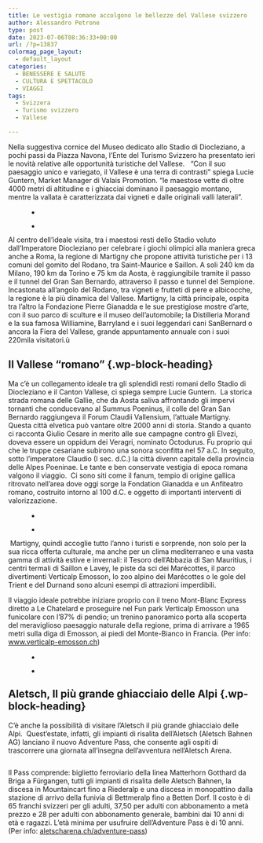 ```yaml
---
title: Le vestigia romane accolgono le bellezze del Vallese svizzero
author: Alessandro Petrone
type: post
date: 2023-07-06T08:36:33+00:00
url: /?p=13837
colormag_page_layout:
  - default_layout
categories:
  - BENESSERE E SALUTE
  - CULTURA E SPETTACOLO
  - VIAGGI
tags:
  - Svizzera
  - Turismo svizzero
  - Vallese

---
```

Nella suggestiva cornice del Museo dedicato allo Stadio di Diocleziano, a pochi passi da Piazza Navona, l’Ente del Turismo Svizzero ha presentato ieri le novità relative alle opportunità turistiche del Vallese.   “Con il suo paesaggio unico e variegato, il Vallese è una terra di contrasti” spiega Lucie Guntern, Market Manager di Valais Promotion. “le maestose vette di oltre 4000 metri di altitudine e i ghiacciai dominano il paesaggio montano, mentre la vallata è caratterizzata dai vigneti e dalle originali valli laterali”.<figure class="wp-block-gallery columns-2 is-cropped wp-block-gallery-14 is-layout-flex wp-block-gallery-is-layout-flex">

<ul class="blocks-gallery-grid">
  <li class="blocks-gallery-item">
    <figure><a href="https://progressonline.it/wp-content/uploads/2023/07/E18A16B0-FF7A-4C90-A896-43BCBE713F20.jpg"><img decoding="async" src="https://progressonline.it/wp-content/uploads/2023/07/E18A16B0-FF7A-4C90-A896-43BCBE713F20-1024x829.jpg" alt="" data-id="13845" data-full-url="https://progressonline.it/wp-content/uploads/2023/07/E18A16B0-FF7A-4C90-A896-43BCBE713F20.jpg" data-link="https://progressonline.it/?attachment_id=13845" class="wp-image-13845" /></a></figure>
  </li>
  <li class="blocks-gallery-item">
    <figure><a href="https://progressonline.it/wp-content/uploads/2023/07/IMG_0726-rid-scaled.jpg"><img decoding="async" src="https://progressonline.it/wp-content/uploads/2023/07/IMG_0726-rid-1024x768.jpg" alt="" data-id="13846" data-full-url="https://progressonline.it/wp-content/uploads/2023/07/IMG_0726-rid-scaled.jpg" data-link="https://progressonline.it/?attachment_id=13846" class="wp-image-13846" /></a></figure>
  </li>
</ul></figure> 

Al centro dell’ideale visita, tra i maestosi resti dello Stadio voluto dall’Imperatore Diocleziano per celebrare i giochi olimpici alla maniera greca anche a Roma, la regione di Martigny che propone attività turistiche per i 13 comuni del gomito del Rodano, tra Saint-Maurice e Saillon. A soli 240 km da Milano, 190 km da Torino e 75 km da Aosta, è raggiungibile tramite il passo e il tunnel del Gran San Bernardo, attraverso il passo e tunnel del Sempione. Incastonata all&#8217;angolo del Rodano, tra vigneti e frutteti di pere e albicocche, la regione è la più dinamica del Vallese. Martigny, la città principale, ospita tra l&#8217;altro la Fondazione Pierre Gianadda e le sue prestigiose mostre d&#8217;arte, con il suo parco di sculture e il museo dell&#8217;automobile; la Distilleria Morand e la sua famosa Williamine, Barryland e i suoi leggendari cani SanBernard o ancora la Fiera del Vallese, grande appuntamento annuale con i suoi 220mila visitatori.ù

## Il Vallese “romano” {.wp-block-heading}

Ma c’è un collegamento ideale tra gli splendidi resti romani dello Stadio di Diocleziano e il Canton Vallese, ci spiega sempre Lucie Guntern.  La storica strada romana delle Gallie, che da Aosta saliva affrontando gli impervi tornanti che conducevano al Summus Poeninus, il colle del Gran San Bernardo raggiungeva il Forum Claudii Vallensium, l’attuale Martigny.  Questa città elvetica può vantare oltre 2000 anni di storia. Stando a quanto ci racconta Giulio Cesare in merito alle sue campagne contro gli Elvezi, doveva essere un oppidum dei Veragri, nominato Octodurus. Fu proprio qui che le truppe cesariane subirono una sonora sconfitta nel 57 a.C. In seguito, sotto l’imperatore Claudio (I sec. d.C.) la città divenn capitale della provincia delle Alpes Poeninae. Le tante e ben conservate vestigia di epoca romana valgono il viaggio.  Ci sono siti come il fanum, tempio di origine gallica ritrovato nell’area dove oggi sorge la Fondation Gianadda e un Anfiteatro romano, costruito intorno al 100 d.C. e oggetto di importanti interventi di valorizzazione.<figure class="wp-block-gallery columns-2 is-cropped wp-block-gallery-16 is-layout-flex wp-block-gallery-is-layout-flex">

<ul class="blocks-gallery-grid">
  <li class="blocks-gallery-item">
    <figure><a href="https://progressonline.it/wp-content/uploads/2023/07/46574_32001800.webp"><img decoding="async" src="https://progressonline.it/wp-content/uploads/2023/07/46574_32001800.webp" alt="" data-id="13840" data-full-url="https://progressonline.it/wp-content/uploads/2023/07/46574_32001800.webp" data-link="https://progressonline.it/?attachment_id=13840" class="wp-image-13840" /></a></figure>
  </li>
  <li class="blocks-gallery-item">
    <figure><a href="https://progressonline.it/wp-content/uploads/2023/07/403059_aventicum_36253.webp"><img decoding="async" src="https://progressonline.it/wp-content/uploads/2023/07/403059_aventicum_36253.webp" alt="" data-id="13841" data-full-url="https://progressonline.it/wp-content/uploads/2023/07/403059_aventicum_36253.webp" data-link="https://progressonline.it/?attachment_id=13841" class="wp-image-13841" /></a></figure>
  </li>
</ul></figure> 



&nbsp;Martigny, quindi accoglie tutto l&#8217;anno i turisti e sorprende, non solo per la sua ricca offerta culturale, ma anche per un clima mediterraneo e una vasta gamma di attività estive e invernali: il Tesoro dell&#8217;Abbazia di San Mauritius, i centri termali di Saillon e Lavey, le piste da sci dei Marécottes, il parco divertimenti Verticalp Emosson, lo zoo alpino dei Marécottes o le gole del Trient e del Durnand sono alcuni esempi di attrazioni imperdibili.

Il viaggio ideale potrebbe iniziare proprio con il treno Mont-Blanc Express diretto a Le Chatelard e proseguire nel Fun park Verticalp Emosson una funicolare con l’87% di pendio; un trenino panoramico porta alla scoperta del meraviglioso paesaggio naturale della regione, prima di arrivare a 1965 metri sulla diga di Emosson, ai piedi del Monte-Bianco in Francia. (Per info: <a href="http://www.verticalp-emosson.ch" target="_blank" rel="noreferrer noopener">www.verticalp-emosson.ch</a>)<figure class="wp-block-gallery columns-2 is-cropped wp-block-gallery-18 is-layout-flex wp-block-gallery-is-layout-flex">

<ul class="blocks-gallery-grid">
  <li class="blocks-gallery-item">
    <figure><a href="https://progressonline.it/wp-content/uploads/2023/07/verticalpemossonfuniculaire2-6.jpg"><img decoding="async" src="https://progressonline.it/wp-content/uploads/2023/07/verticalpemossonfuniculaire2-6-1024x576.jpg" alt="" data-id="13842" data-full-url="https://progressonline.it/wp-content/uploads/2023/07/verticalpemossonfuniculaire2-6.jpg" data-link="https://progressonline.it/?attachment_id=13842" class="wp-image-13842" /></a></figure>
  </li>
  <li class="blocks-gallery-item">
    <figure><a href="https://progressonline.it/wp-content/uploads/2023/07/verticalpemossonfuniculaire-12.jpg"><img decoding="async" src="https://progressonline.it/wp-content/uploads/2023/07/verticalpemossonfuniculaire-12-1024x576.jpg" alt="" data-id="13843" data-full-url="https://progressonline.it/wp-content/uploads/2023/07/verticalpemossonfuniculaire-12.jpg" data-link="https://progressonline.it/?attachment_id=13843" class="wp-image-13843" /></a></figure>
  </li>
</ul></figure> 

## Aletsch, Il più grande ghiacciaio delle Alpi {.wp-block-heading}

C’è anche la possibilità di visitare l’Aletsch il più grande ghiacciaio delle Alpi.  Quest’estate, infatti, gli impianti di risalita dell’Aletsch (Aletsch Bahnen AG) lanciano il nuovo Adventure Pass, che consente agli ospiti di trascorrere una giornata all’insegna dell’avventura nell’Aletsch Arena. <figure class="wp-block-image size-large">

[<img decoding="async" src="https://progressonline.it/wp-content/uploads/2023/07/8bcae05f47ff08cc_76aeeb80601932bf-1024x535.jpg" alt="" class="wp-image-13844" />][1]</figure> 

Il Pass comprende: biglietto ferroviario della linea Matterhorn Gotthard da Briga a Fürgangen, tutti gli impianti di risalita delle Aletsch Bahnen, la discesa in Mountaincart fino a Riederalp e una discesa in monopattino dalla stazione di arrivo della funivia di Bettmeralp fino a Betten Dorf. Il costo è di 65 franchi svizzeri per gli adulti, 37,50 per adulti con abbonamento a metà prezzo e 28 per adulti con abbonamento generale, bambini dai 10 anni di età e ragazzi. L’età minima per usufruire dell’Adventure Pass è di 10 anni.   
(Per info: <a href="http://aletscharena.ch/adventure-pass" target="_blank" rel="noreferrer noopener">aletscharena.ch/adventure-pass</a>)

 [1]: https://progressonline.it/wp-content/uploads/2023/07/8bcae05f47ff08cc_76aeeb80601932bf.jpg